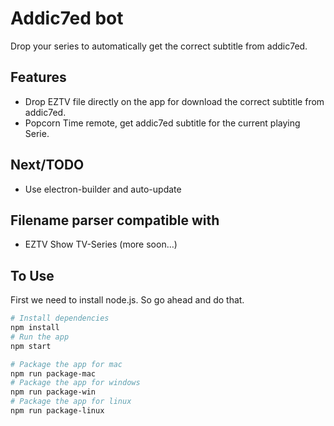 # Addic7ed bot
Drop your series to automatically get the correct subtitle from addic7ed.

## Features
- Drop EZTV file directly on the app for download the correct subtitle from addic7ed.
- Popcorn Time remote, get addic7ed subtitle for the current playing Serie.

## Next/TODO
- Use electron-builder and auto-update

## Filename parser compatible with
- EZTV Show TV-Series (more soon…)

## To Use
First we need to install node.js. So go ahead and do that.

```bash
# Install dependencies
npm install
# Run the app
npm start

# Package the app for mac
npm run package-mac
# Package the app for windows
npm run package-win
# Package the app for linux
npm run package-linux
```